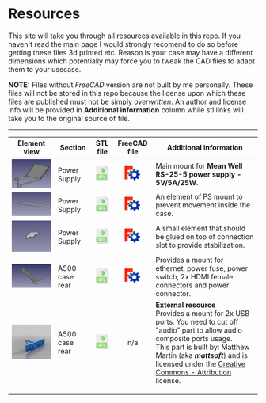 # Resources
This site will take you through all resources available in this repo. If you haven't read the main page I would strongly recomend to do so before getting these files 3d printed etc.
Reason is your case may have a different dimensions which potentially may force you to tweak the CAD files to adapt them to your usecase.

**NOTE:** Files without *FreeCAD* version are not built by me personally. These files will not be stored in this repo because the license upon which these files are published must not be simply *overwritten*. An author and license info will be provided in **Additional information** column while stl links will take you to the original source of file.

---
| Element view | Section | STL file | FreeCAD file | Additional information |
| --- | --- |:---:|:---:| --- |
| ![mount01](../pic/res_ps_mount_01.png) | Power Supply | [![3636stl](36x36stl.png)](stl/mount_powersupply_01.stl) | [![3636fc](36x36fc.png)](cad/mount_powersupply_01.FCStd) | Main mount for **Mean Well RS-25-5 power supply - 5V/5A/25W**. |
| ![mount02](../pic/res_ps_mount_02.png) | Power Supply | [![3636stl](36x36stl.png)](stl/mount_powersupply_02.stl) | [![3636fc](36x36fc.png)](cad/mount_powersupply_02.FCStd) | An element of PS mount to prevent movement inside the case. |
| ![mount03](../pic/res_ps_mount_03.png) | Power Supply | [![3636stl](36x36stl.png)](stl/mount_powersupply_03.stl) | [![3636fc](36x36fc.png)](cad/mount_powersupply_03.FCStd) | A small element that should be glued on top of connection slot to provide stabilization. |
| ![mount04](../pic/res_rear_mount_01.png) | A500 case rear | [![3636stl](36x36stl.png)](stl/mount_rearA500case_01.stl) | [![3636fc](36x36fc.png)](cad/mount_rearA500case_01.FCStd) | Provides a mount for ethernet, power fuse, power switch, 2x HDMI female connectors and power connector. |
| ![mount05](../pic/res_rear_mount_02.png) | A500 case rear | [![3636stl](36x36stl.png)](https://www.thingiverse.com/thing:2831021) | n/a | **External resource**<br />Provides a mount for 2x USB ports. You need to cut off "audio" part to allow audio composite ports usage.<br />This part is built by: Matthew Martin (aka ***mattsoft***) and is licensed under the [Creative Commons - Attribution](https://creativecommons.org/licenses/by/4.0/) license. |
| | | | | |
| | | | | |
| | | | | |
